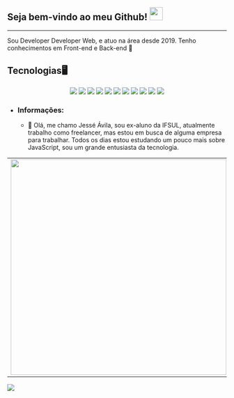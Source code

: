 ## Seja bem-vindo ao meu Github! <img src="https://raw.githubusercontent.com/iampavangandhi/iampavangandhi/master/gifs/Hi.gif" width="30px"></h2>
---
Sou Developer Developer Web, e atuo na área desde 2019.
Tenho conhecimentos em Front-end e Back-end 💜

## Tecnologias🖥️
<p align="center">
    <img src="https://img.shields.io/badge/node.js%20-%2343853D.svg?&style=for-the-badge&logo=node.js&logoColor=white"/>
    <img src="https://img.shields.io/badge/javascript%20-%23323330.svg?&style=for-the-badge&logo=javascript&logoColor=%23F7DF1E"/>
    <img src="https://img.shields.io/badge/html5%20-%23E34F26.svg?&style=for-the-badge&logo=html5&logoColor=white"/>
    <img src="https://img.shields.io/badge/css3%20-%231572B6.svg?&style=for-the-badge&logo=css3&logoColor=white"/>
    <img src="https://img.shields.io/badge/python%20-%2314354C.svg?&style=for-the-badge&logo=python&logoColor=white"/>
    <img src="https://img.shields.io/badge/git%20-%23F05033.svg?&style=for-the-badge&logo=git&logoColor=white"/>
    <img src="https://img.shields.io/badge/github%20-%23121011.svg?&style=for-the-badge&logo=github&logoColor=white"/>
    <img src="https://img.shields.io/badge/vercel%20-%23000000.svg?&style=for-the-badge&logo=vercel&logoColor=white"/>
    <img src ="https://img.shields.io/badge/postgres-%23316192.svg?&style=for-the-badge&logo=postgresql&logoColor=white"/>
    <img src="https://img.shields.io/badge/docker%20-%230db7ed.svg?&style=for-the-badge&logo=docker&logoColor=white"/>
    <img src="https://img.shields.io/badge/jquery%20-%230769AD.svg?&style=for-the-badge&logo=jquery&logoColor=white"/>
</p>

* ### Informações:


    * 🙋‍ Olá, me chamo Jessé Ávila, sou ex-aluno da IFSUL, atualmente trabalho como freelancer, mas estou em busca de alguma empresa para trabalhar. Todos os dias estou estudando um pouco mais sobre JavaScript, sou um grande entusiasta da tecnologia.

<center>
<table>
    <tr>
        <td><img width="495px" align="left" src="https://github-readme-stats.vercel.app/api?username=JesseAvilaa&theme=buefy"/></td>
        <td><img width="400px" align="left" src="https://github-readme-stats.vercel.app/api/top-langs/?username=JesseAvilaa&hide=html&layout=compact&theme=buefy" /></td>
    </tr>   
</table>
</center>

![](https://komarev.com/ghpvc/?username=JesseAvilaa&color=blue&style=flat)

